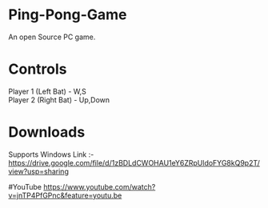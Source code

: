 # Ping-Pong-Game
An open Source PC game. 

# Controls
Player 1 (Left Bat) - W,S  
   Player 2 (Right Bat) - Up,Down

      

# Downloads
Supports Windows 
Link :-
https://drive.google.com/file/d/1zBDLdCWOHAU1eY6ZRpUldoFYG8kQ9p2T/view?usp=sharing

#YouTube
https://www.youtube.com/watch?v=jnTP4PfGPnc&feature=youtu.be

